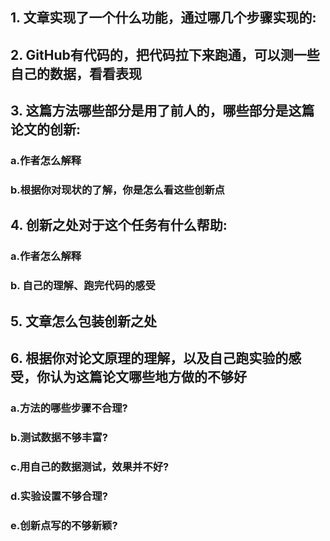 ## 1. 文章实现了一个什么功能，通过哪几个步骤实现的:





## 2. GitHub有代码的，把代码拉下来跑通，可以测一些自己的数据，看看表现





## 3. 这篇方法哪些部分是用了前人的，哪些部分是这篇论文的创新:

### a.作者怎么解释



### b.根据你对现状的了解，你是怎么看这些创新点





## 4. 创新之处对于这个任务有什么帮助:

### a.作者怎么解释




### b. 自己的理解、跑完代码的感受





## 5. 文章怎么包装创新之处





## 6. 根据你对论文原理的理解，以及自己跑实验的感受，你认为这篇论文哪些地方做的不够好

### a.方法的哪些步骤不合理?




### b.测试数据不够丰富?




### c.用自己的数据测试，效果并不好?




### d.实验设置不够合理?




### e.创新点写的不够新颖?



